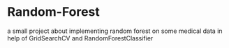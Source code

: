 # Random-Forest
a small project about implementing random forest on some medical data  in help of GridSearchCV and RandomForestClassifier 
